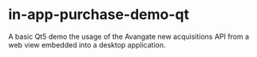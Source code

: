 in-app-purchase-demo-qt
=======================

A basic Qt5 demo the usage of the Avangate new acquisitions API from a web view embedded into a desktop application.
